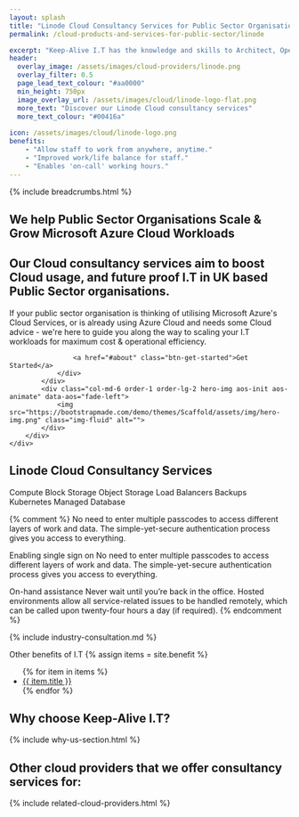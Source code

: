 ```yaml
---
layout: splash 
title: "Linode Cloud Consultancy Services for Public Sector Organisations"
permalink: /cloud-products-and-services-for-public-sector/linode

excerpt: "Keep-Alive I.T has the knowledge and skills to Architect, Operate, and Maintain high volume Linode Cloud workloads for Public Sector Organisations. Our Linode Cloud services have been developed to support Public Sector Governments, Educational Institutions, and Healthcare organisations in the United Kingdom."
header:
  overlay_image: /assets/images/cloud-providers/linode.png
  overlay_filter: 0.5 
  page_lead_text_colour: "#aa0000"
  min_height: 750px
  image_overlay_url: /assets/images/cloud/linode-logo-flat.png 
  more_text: "Discover our Linode Cloud consultancy services"
  more_text_colour: "#00416a"
  
icon: /assets/images/cloud/linode-logo.png
benefits:
    - "Allow staff to work from anywhere, anytime."
    - "Improved work/life balance for staff."
    - "Enables 'on-call' working hours."
---
```


{% include breadcrumbs.html %}

<section id="hero">
    <div class="container">
        <div class="row">
            <div class="col-md-6 pt-5 pt-lg-0 order-2 order-lg-1 d-flex flex-column justify-content-center aos-init aos-animate"
                 data-aos="fade-up">
                <div>
                    <h1>We help Public Sector Organisations Scale & Grow Microsoft Azure Cloud Workloads</h1>
                    <h2>Our Cloud consultancy services aim to boost Cloud usage, and future proof I.T in UK based Public Sector organisations.</h2>
                    <p>If your public sector organisation is thinking of utilising Microsoft Azure's Cloud Services, or is already using Azure Cloud and needs some Cloud advice - we're here to guide you along the way to scaling your I.T workloads for maximum cost & operational efficiency.</p>
                    
                    <a href="#about" class="btn-get-started">Get Started</a>
                </div>
            </div>
            <div class="col-md-6 order-1 order-lg-2 hero-img aos-init aos-animate" data-aos="fade-left">
                <img src="https://bootstrapmade.com/demo/themes/Scaffold/assets/img/hero-img.png" class="img-fluid" alt="">
            </div>
        </div>
    </div>
</section>

## <i class="fas fa-cloud page-title-icon" aria-hidden="true"></i> Linode Cloud Consultancy Services

Compute
Block Storage
Object Storage
Load Balancers
Backups
Kubernetes
Managed Database


{% comment %}
No need to enter multiple passcodes to access different layers of work and data. The simple-yet-secure authentication process gives you access to everything.


Enabling single sign on
No need to enter multiple passcodes to access different layers of work and data. The simple-yet-secure authentication process gives you access to everything.

On-hand assistance
Never wait until you’re back in the office. Hosted environments allow all service-related issues to be handled remotely, which can be called upon twenty-four hours a day (if required).
{% endcomment %}

{% include industry-consultation.md %}


Other benefits of I.T
{% assign items = site.benefit %}
<ul class="">
    {% for item in items %}
        <li><a href="{{ item.url }}">{{ item.title }}</a></li>
    {% endfor %}
</ul>

## Why choose Keep-Alive I.T?
{% include why-us-section.html %}

## Other cloud providers that we offer consultancy services for:
{% include related-cloud-providers.html %}